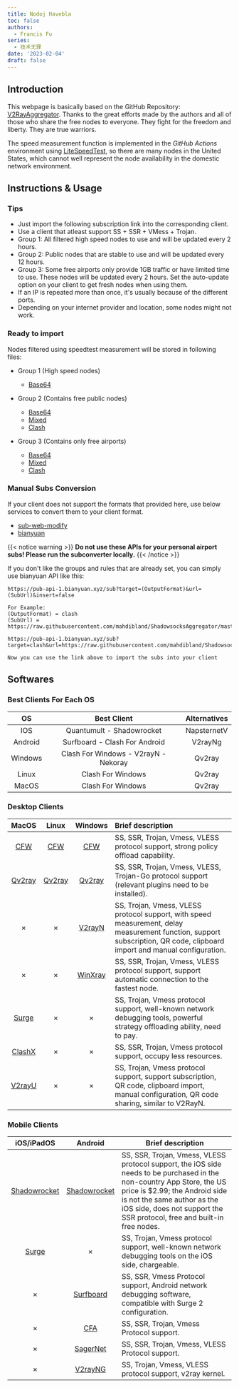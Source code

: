 ```yaml
---
title: Nodoj Havebla
toc: false
authors:
  - Francis Fu
series:
  - 技术无罪
date: '2023-02-04'
draft: false
---
```


## Introduction

This webpage is basically based on the GitHub Repository: [V2RayAggregator](https://github.com/mahdibland/V2RayAggregator/). Thanks to the great efforts made by the authors and all of those who share the free nodes to everyone. They fight for the freedom and liberty. They are true warriors.

The speed measurement function is implemented in the *GitHub Actions* environment using [LiteSpeedTest](https://github.com/xxf098/LiteSpeedTest), so there are many nodes in the United States, which cannot well represent the node availability in the domestic network environment.

## Instructions & Usage

### Tips

- Just import the following subscription link into the corresponding client.
- Use a client that atleast support SS + SSR + VMess + Trojan.
- Group 1: All filtered high speed nodes to use and will be updated every 2 hours.
- Group 2: Public nodes that are stable to use and will be updated every 12 hours.
- Group 3: Some free airports only provide 1GB traffic or have limited time to use. These nodes will be updated every 2 hours. Set the auto-update option on your client to get fresh nodes when using them.
- If an IP is repeated more than once, it's usually because of the different ports.
- Depending on your internet provider and location, some nodes might not work.

### Ready to import

Nodes filtered using speedtest measurement will be stored in following files:  

* Group 1 (High speed nodes)
  - [Base64](https://francisfu.com/nodes/nodes/G1B.txt)

* Group 2 (Contains free public nodes)
  - [Base64](https://francisfu.com/nodes/nodes/G2B.txt)
  - [Mixed](https://francisfu.com/nodes/nodes/G2M.txt)
  - [Clash](https://francisfu.com/nodes/nodes/G2C.txt)

* Group 3 (Contains only free airports)
  - [Base64](https://francisfu.com/nodes/nodes/G3B.txt)
  - [Mixed](https://francisfu.com/nodes/nodes/G3M.txt)
  - [Clash](https://francisfu.com/nodes/nodes/G3C.txt)

### Manual Subs Conversion

If your client does not support the formats that provided here, use below services to convert them to your client format.

- [sub-web-modify](https://sub.v1.mk/)
- [bianyuan](https://bianyuan.xyz/)  

{{< notice warning >}}
**Do not use these APIs for your personal airport subs! Please run the subconverter locally.**
{{< /notice >}}

If you don't like the groups and rules that are already set, you can simply use bianyuan API like this:  

```
https://pub-api-1.bianyuan.xyz/sub?target=(OutputFormat)&url=(SubUrl)&insert=false

For Example:
(OutputFormat) = clash
(SubUrl) = https://raw.githubusercontent.com/mahdibland/ShadowsocksAggregator/master/Eternity.yml

https://pub-api-1.bianyuan.xyz/sub?target=clash&url=https://raw.githubusercontent.com/mahdibland/ShadowsocksAggregator/master/Eternity.yml&insert=false

Now you can use the link above to import the subs into your client
```

## Softwares

### Best Clients For Each OS

|    OS   |              Best Client               | Alternatives |
|:-------:|:--------------------------------------:|:------------:|
|   IOS   |        Quantumult - Shadowrocket       |  NapsternetV |
| Android |      Surfboard - Clash For Android     |    V2rayNg   |
| Windows |   Clash For Windows - V2rayN - Nekoray |    Qv2ray    |
|  Linux  |           Clash For Windows            |    Qv2ray    |
|  MacOS  |           Clash For Windows            |    Qv2ray    |

### Desktop Clients

|                              MacOS                               |                              Linux                               |                                       Windows                                       | Brief description                                                                                         |
| :--------------------------------------------------------------: | :--------------------------------------------------------------: | :---------------------------------------------------------------------------------: | :----------------------------------------------------------------------------------------------- |
| [CFW](https://github.com/Fndroid/clash_for_windows_pkg/releases) | [CFW](https://github.com/Fndroid/clash_for_windows_pkg/releases) | [CFW](https://github.com/Fndroid/clash_for_windows_pkg/releases) | SS, SSR, Trojan, Vmess, VLESS protocol support, strong policy offload capability.                                         |
|       [Qv2ray](https://github.com/Qv2ray/Qv2ray/releases)        |       [Qv2ray](https://github.com/Qv2ray/Qv2ray/releases)        |                 [Qv2ray](https://github.com/Qv2ray/Qv2ray/releases)                 | SS, SSR, Trojan, Vmess, VLESS, Trojan-Go protocol support (relevant plugins need to be installed).                            |
|                                ×                                 |                                ×                                 |                 [V2rayN](https://github.com/2dust/v2rayN/releases)                  | SS, Trojan, Vmess, VLESS protocol support, with speed measurement, delay measurement function, support subscription, QR code, clipboard import and manual configuration.  |
|                                ×                                 |                                ×                                 |               [WinXray](https://github.com/TheMRLL/winxray/releases)                | SS, SSR, Trojan, Vmess, VLESS protocol support, support automatic connection to the fastest node.                                   |                                                                   |                                                               |
|                  [Surge](https://nssurge.com/)                   |                                ×                                 |                                          ×                                          | SS, Trojan, Vmess protocol support, well-known network debugging tools, powerful strategy offloading ability, need to pay.                         |
|     [ClashX](https://github.com/yichengchen/clashX/releases)     |                                ×                                 |                                          ×                                          | SS, SSR, Trojan, Vmess protocol support, occupy less resources.                                                  |
|        [V2rayU](https://github.com/yanue/V2rayU/releases)        |                                ×                                 |                                          ×                                          | SS, Trojan, Vmess protocol support, support subscription, QR code, clipboard import, manual configuration, QR code sharing, similar to V2RayN. |

### Mobile Clients

|                               iOS/iPadOS                                |                                      Android                                       | Brief description                                                                                                                                                  |
| :---------------------------------------------------------------------: | :--------------------------------------------------------------------------------: | --------------------------------------------------------------------------------------------------------------------------------------------------------- |
| [Shadowrocket](https://apps.apple.com/us/app/shadowrocket/id932747118)  |  [Shadowrocket](https://play.google.com/store/apps/details?id=com.v2cross.proxy)   | SS, SSR, Trojan, Vmess, VLESS protocol support, the iOS side needs to be purchased in the non-country App Store, the US price is $2.99; the Android side is not the same author as the iOS side, does not support the SSR protocol, free and built-in free nodes. |
|                      [Surge](https://nssurge.com/)                      |                                         ×                                          | SS, Trojan, Vmess protocol support, well-known network debugging tools on the iOS side, chargeable.                                                                                              |
|                                    ×                                    |    [Surfboard](https://play.google.com/store/apps/details?id=com.getsurfboard)     | SS, SSR, Vmess Protocol support, Android network debugging software, compatible with Surge 2 configuration.                                                                                          |
|                                    ×                                    |    [CFA](https://github.com/Kr328/ClashForAndroid/releases)     | SS, SSR, Trojan, Vmess Protocol support.                                                                                                                         |
|                                    ×                                    |             [SagerNet](https://github.com/SagerNet/SagerNet/releases)              | SS, SSR, Trojan, Vmess, VLESS Protocol support.                                                                                                                  |
|                                    ×                                    |                [V2rayNG](https://github.com/2dust/v2rayNG/releases)                | SS, Trojan, Vmess, VLESS protocol support, v2ray kernel.                                                                                                           |
